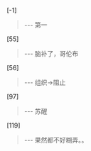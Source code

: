 
[-1] 
>--- 第一<br>

[55] 
>--- 脑补了，哥伦布<br>

[56] 
>--- 组织→阻止<br>

[97] 
>--- 苏醒<br>

[119] 
>--- 果然都不好糊弄。。<br>
